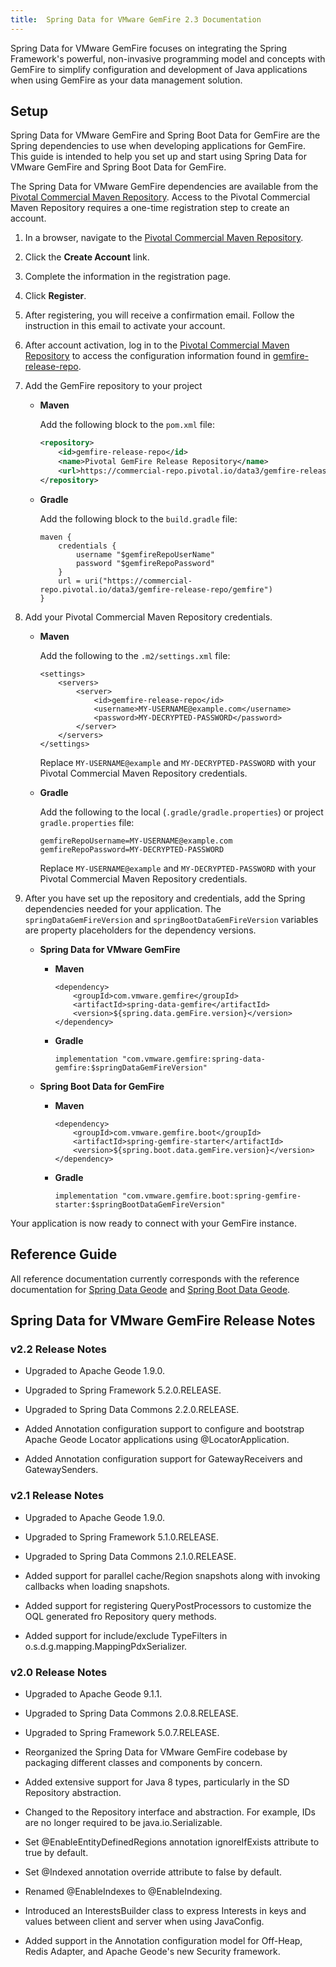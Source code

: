 ```yaml
---
title:  Spring Data for VMware GemFire 2.3 Documentation
---
```


<!-- 
 Copyright (c) VMware, Inc. 2022. All rights reserved.
 Licensed to the Apache Software Foundation (ASF) under one or more contributor license
 agreements. See the NOTICE file distributed with this work for additional information regarding
 copyright ownership. The ASF licenses this file to You under the Apache License, Version 2.0 (the
 "License"); you may not use this file except in compliance with the License. You may obtain a
 copy of the License at
 
 http://www.apache.org/licenses/LICENSE-2.0
 
 Unless required by applicable law or agreed to in writing, software distributed under the License
 is distributed on an "AS IS" BASIS, WITHOUT WARRANTIES OR CONDITIONS OF ANY KIND, either express
 or implied. See the License for the specific language governing permissions and limitations under
 the License.
-->

<!--
Licensed to the Apache Software Foundation (ASF) under one or more
contributor license agreements.  See the NOTICE file distributed with
this work for additional information regarding copyright ownership.
The ASF licenses this file to You under the Apache License, Version 2.0
(the "License"); you may not use this file except in compliance with
the License.  You may obtain a copy of the License at

     http://www.apache.org/licenses/LICENSE-2.0

Unless required by applicable law or agreed to in writing, software
distributed under the License is distributed on an "AS IS" BASIS,
WITHOUT WARRANTIES OR CONDITIONS OF ANY KIND, either express or implied.
See the License for the specific language governing permissions and
limitations under the License.
-->

Spring Data for VMware GemFire focuses on integrating the Spring Framework's powerful, non-invasive programming model and concepts with GemFire to simplify configuration and development of Java applications when using GemFire as your data management solution.

## <a id="setup"></a>Setup

Spring Data for VMware GemFire and Spring Boot Data for GemFire are the Spring dependencies to use when developing applications for GemFire. This guide is intended to help you set up and start using Spring Data for VMware GemFire and Spring Boot Data for GemFire.

The Spring Data for VMware GemFire dependencies are available from the [Pivotal Commercial Maven Repository](https://commercial-repo.pivotal.io/login/auth). Access to the Pivotal Commercial Maven Repository requires a one-time registration step to create an account.

1. In a browser, navigate to the [Pivotal Commercial Maven Repository](https://commercial-repo.pivotal.io/login/auth).

2. Click the **Create Account** link.

3. Complete the information in the registration page.

4. Click **Register**.

5. After registering, you will receive a confirmation email. Follow the instruction in this email to activate your account.

6. After account activation, log in to the  [Pivotal Commercial Maven Repository](https://commercial-repo.pivotal.io/login/auth) to access the configuration information found in [gemfire-release-repo](https://commercial-repo.pivotal.io/repository/gemfire-release-repo).

7. Add the GemFire repository to your project

    * **Maven**

        Add the following block to the `pom.xml` file:
        ```xml
        <repository>
            <id>gemfire-release-repo</id>
            <name>Pivotal GemFire Release Repository</name>
            <url>https://commercial-repo.pivotal.io/data3/gemfire-release-repo/gemfire</url>
        </repository>
        ```

    * **Gradle**

        Add the following block to the `build.gradle` file:
        ```
        maven {
            credentials {
                username "$gemfireRepoUserName"
                password "$gemfireRepoPassword"
            }
            url = uri("https://commercial-repo.pivotal.io/data3/gemfire-release-repo/gemfire")
        }
        ```

8. Add your Pivotal Commercial Maven Repository credentials.

    * **Maven**

        Add the following to the `.m2/settings.xml` file:
        ```
        <settings>
            <servers>
                <server>
                    <id>gemfire-release-repo</id>
                    <username>MY-USERNAME@example.com</username>
                    <password>MY-DECRYPTED-PASSWORD</password>
                </server>
            </servers>
        </settings>
        ```
        Replace `MY-USERNAME@example` and `MY-DECRYPTED-PASSWORD` with your Pivotal Commercial Maven Repository credentials.

    * **Gradle**

        Add the following to the local (`.gradle/gradle.properties`) or project `gradle.properties` file:
        ```
        gemfireRepoUsername=MY-USERNAME@example.com
        gemfireRepoPassword=MY-DECRYPTED-PASSWORD
        ```
        Replace `MY-USERNAME@example` and `MY-DECRYPTED-PASSWORD` with your Pivotal Commercial Maven Repository credentials.

9. After you have set up the repository and credentials, add the Spring dependencies needed for your application. The `springDataGemFireVersion` and `springBootDataGemFireVersion` variables are property placeholders for the dependency versions.

    * **Spring Data for VMware GemFire**

        * **Maven**

            ```
            <dependency>
                <groupId>com.vmware.gemfire</groupId>
                <artifactId>spring-data-gemfire</artifactId>
                <version>${spring.data.gemFire.version}</version>
            </dependency>
            ```

        * **Gradle**

            ```
            implementation "com.vmware.gemfire:spring-data-gemfire:$springDataGemFireVersion"
            ```

    * **Spring Boot Data for GemFire**

        * **Maven**

            ```
            <dependency>
                <groupId>com.vmware.gemfire.boot</groupId>
                <artifactId>spring-gemfire-starter</artifactId>
                <version>${spring.boot.data.gemFire.version}</version>
            </dependency>
            ```

        * **Gradle**

            ```
            implementation "com.vmware.gemfire.boot:spring-gemfire-starter:$springBootDataGemFireVersion"
            ```
 
Your application is now ready to connect with your GemFire instance.

## <a id="reference-guide"></a>Reference Guide

All reference documentation currently corresponds with the reference documentation for [Spring Data Geode](https://spring.io/projects/spring-data-geode#learn) and [Spring Boot Data Geode](https://docs.spring.io/spring-boot-data-geode-build/current/reference/html5/).

## <a id="release-notes"></a>Spring Data for VMware GemFire Release Notes 

### <a id="release-2-2"></a>v2.2 Release Notes 

* Upgraded to Apache Geode 1.9.0.

* Upgraded to Spring Framework 5.2.0.RELEASE.

* Upgraded to Spring Data Commons 2.2.0.RELEASE.

* Added Annotation configuration support to configure and bootstrap Apache Geode Locator applications using @LocatorApplication.

* Added Annotation configuration support for GatewayReceivers and GatewaySenders.

### <a id="release-2-1"></a>v2.1 Release Notes 

* Upgraded to Apache Geode 1.9.0.

* Upgraded to Spring Framework 5.1.0.RELEASE.

* Upgraded to Spring Data Commons 2.1.0.RELEASE.

* Added support for parallel cache/Region snapshots along with invoking callbacks when loading snapshots.

* Added support for registering QueryPostProcessors to customize the OQL generated fro Repository query methods.

* Added support for include/exclude TypeFilters in o.s.d.g.mapping.MappingPdxSerializer.

### <a id="release-2-0"></a>v2.0 Release Notes 

* Upgraded to Apache Geode 9.1.1.

* Upgraded to Spring Data Commons 2.0.8.RELEASE.

* Upgraded to Spring Framework 5.0.7.RELEASE.

* Reorganized the Spring Data for VMware GemFire codebase by packaging different classes and components by concern.

* Added extensive support for Java 8 types, particularly in the SD Repository abstraction.

* Changed to the Repository interface and abstraction. For example, IDs are no longer required to be java.io.Serializable.

* Set @EnableEntityDefinedRegions annotation ignoreIfExists attribute to true by default.

* Set @Indexed annotation override attribute to false by default.

* Renamed @EnableIndexes to @EnableIndexing.

* Introduced an InterestsBuilder class to express Interests in keys and values between client and server when using JavaConfig.

* Added support in the Annotation configuration model for Off-Heap, Redis Adapter, and Apache Geode's new Security framework.

